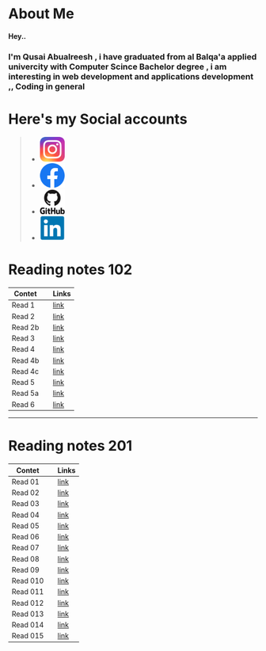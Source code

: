 # About Me

#### Hey..
### I'm Qusai Abualreesh , i have graduated from al Balqa'a applied univercity with Computer Scince  Bachelor degree , i am interesting in web development and applications development ,, Coding in general


# Here's my Social accounts

>* <a href="https://www.instagram.com/qusai_abualrish/?hl=en" target="_blank"><img src="./icons/instagram.png" height="50" width="50"/></a>
>* <a href="https://web.facebook.com/XxQusaIxX/" target="_blank" ><img src="./icons/facebook.png" height="50" width="50"></a>
>* <a href="https://github.com/Qusaiq" target="_blank" ><img src="./icons/github.png" height="50" width="50"></a>
>* <a href="https://www.linkedin.com/in/qosay-omar-4958631b7/" target="_blank" ><img src="./icons/linkedin.png" height="50" width="50"></a>


# Reading notes 102

| Contet |  |         Links                  |
| --------- | -------- | ---------           |
| Read 1    | | [link](./code102/read01.md)  |
| Read 2    | | [link](./code102/read02.md)  |
| Read 2b   | |[link](./code102/read02b.md)  | 
| Read 3    | | [link](./code102/read03.md)  |
| Read 4    | | [link](./code102/read04.md)  |
| Read 4b   | | [link](./code102/read04b.md) |
| Read 4c   | | [link](./code102/read04c.md) |
| Read 5    | | [link](./code102/read05a.md) |
| Read 5a   | | [link](./code102/read005a.md)|
| Read 6    | | [link](./code102/read06.md)  |

--------------------------
# Reading notes 201

| Contet |  |         Links                  |
| --------- | -------- | ---------           |
| Read 01   | | [link](./code201/class-01.md)  |
| Read 02   | | [link](./code201/class-02.md)|
| Read 03   | | [link](./code201/class-03.md)|
| Read 04   | | [link](./code201/class-04.md)|
| Read 05   | | [link](./code201/class-05.md)|
| Read 06   | | [link](./code201/class-06.md)|
| Read 07   | | [link](./code201/class-07.md)|
| Read 08   | | [link](./code201/class-08.md)|
| Read 09   | | [link](./code201/class-09.md)|
| Read 010  | | [link](./code201/class-10.md)|
| Read 011  | | [link](./code201/class-11.md)|
| Read 012  | | [link](./code201/class-12.md)|
| Read 013  | | [link](./code201/class-13.md)|
| Read 014  | | [link](./code201/class-14.md)|
| Read 015  | | [link](./code201/class-15.md)|


